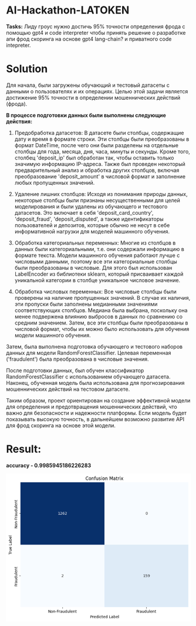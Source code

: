 # AI-Hackathon-LATOKEN

**Tasks:** 
Лиду гроус нужно достичь 95% точности определения фрода с помощью gpt4 и code interpreter чтобы принять решение о разработке апи фрод скоринга на основе gpt4 lang-chain? и приватного code intepreter.

# Solution
Для начала, были загружены обучающий и тестовый датасеты с данными о пользователях и их операциях. Целью этой задачи является достижение 95% точности в определении мошеннических действий (фрода).

**В процессе подготовки данных были выполнены следующие действия:** 

1.  Предобработка датасетов: В датасете были столбцы, содержащие дату и время в формате строки. Эти столбцы были преобразованы в формат DateTime, после чего они были разделены на отдельные столбцы для года, месяца, дня, часа, минуты и секунды. Кроме того, столбец 'deposit_ip' был обработан так, чтобы оставить только значимую информацию IP-адреса. Также был проведен некоторый предварительный анализ и обработка других столбцов, включая преобразование 'deposit_amount' в числовой формат и заполнение любых пропущенных значений.

2. Удаление лишних столбцов: Исходя из понимания природы данных, некоторые столбцы были признаны несущественными для целей моделирования и были удалены из обучающего и тестового датасетов. Это включает в себя 'deposit_card_country', 'deposit_fraud', 'deposit_disputed', а также идентификаторы пользователей и депозитов, которые обычно не несут в себе информативной нагрузки для моделей машинного обучения.

3. Обработка категориальных переменных: Многие из столбцов в данных были категориальными, т.е. они содержали информацию в формате текста. Модели машинного обучения работают лучше с числовыми данными, поэтому все эти категориальные столбцы были преобразованы в числовые. Для этого был использован LabelEncoder из библиотеки sklearn, который присваивает каждой уникальной категории в столбце уникальное числовое значение.

4. Обработка числовых переменных: Все числовые столбцы были проверены на наличие пропущенных значений. В случае их наличия, эти пропуски были заполнены медианными значениями соответствующих столбцов. Медиана была выбрана, поскольку она менее подвержена влиянию выбросов в данных по сравнению со средним значением. Затем, все эти столбцы были преобразованы в числовой формат, чтобы их можно было использовать для обучения модели машинного обучения.

Затем, была выполнена подготовка обучающего и тестового наборов данных для модели RandomForestClassifier. Целевая переменная ('fraudulent') была преобразована в числовые значения.

После подготовки данных, был обучен классификатор RandomForestClassifier с использованием обучающего датасета. Наконец, обученная модель была использована для прогнозирования мошеннических действий на тестовом датасете.

Таким образом, проект ориентирован на создание эффективной модели для определения и предотвращения мошеннических действий, что важно для безопасности и надежности платформы. Если модель будет показывать высокую точность, в дальнейшем возможно развитие API для фрод скоринга на основе этой модели.



# Result:

**accuracy - 0.9985945186226283**


![Image alt](https://github.com/Motoroller89/AI-Hackathon-LATOKEN/blob/main/matrix.png)
